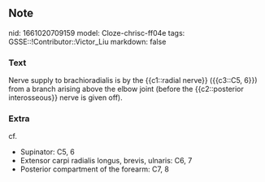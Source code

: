 ## Note
nid: 1661020709159
model: Cloze-chrisc-ff04e
tags: GSSE::!Contributor::Victor_Liu
markdown: false

### Text
Nerve supply to brachioradialis is by the {{c1::radial nerve}} ({{c3::C5, 6}}) from a branch arising above the elbow joint (before the {{c2::posterior interosseous}} nerve is given off).

### Extra
cf. 
- Supinator: C5, 6
- Extensor carpi radialis longus, brevis, ulnaris: C6, 7
- Posterior compartment of the forearm: C7, 8
